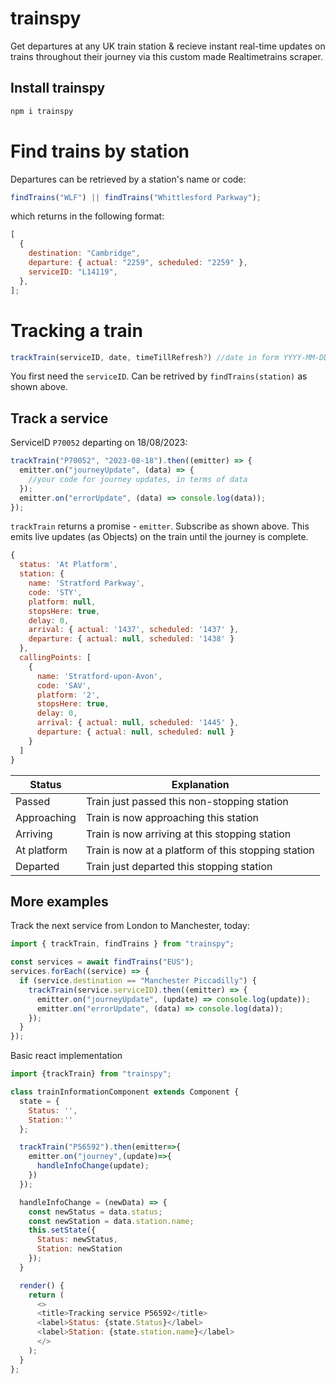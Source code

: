 # trainspy

Get departures at any UK train station & recieve instant real-time updates on trains throughout their journey via this custom made Realtimetrains scraper.

## Install trainspy

```js
npm i trainspy
```

# Find trains by station

Departures can be retrieved by a station's name or code:

```js
findTrains("WLF") || findTrains("Whittlesford Parkway");
```

which returns in the following format:

```js
[
  {
    destination: "Cambridge",
    departure: { actual: "2259", scheduled: "2259" },
    serviceID: "L14119",
  },
];
```

# Tracking a train

```js
trackTrain(serviceID, date, timeTillRefresh?) //date in form YYYY-MM-DD, defaults to today
```

You first need the `serviceID`.
Can be retrived by `findTrains(station)` as shown above.

## Track a service

ServiceID `P70052` departing on 18/08/2023:

```js
trackTrain("P70052", "2023-08-18").then((emitter) => {
  emitter.on("journeyUpdate", (data) => {
    //your code for journey updates, in terms of data
  });
  emitter.on("errorUpdate", (data) => console.log(data));
});
```

`trackTrain` returns a promise - `emitter`. Subscribe as shown above.
This emits live updates (as Objects) on the train until the journey is complete.

```js
{
  status: 'At Platform',
  station: {
    name: 'Stratford Parkway',
    code: 'STY',
    platform: null,
    stopsHere: true,
    delay: 0,
    arrival: { actual: '1437', scheduled: '1437' },
    departure: { actual: null, scheduled: '1438' }
  },
  callingPoints: [
    {
      name: 'Stratford-upon-Avon',
      code: 'SAV',
      platform: '2',
      stopsHere: true,
      delay: 0,
      arrival: { actual: null, scheduled: '1445' },
      departure: { actual: null, scheduled: null }
    }
  ]
}
```

| Status      | Explanation                                         |
| ----------- | --------------------------------------------------- |
| Passed      | Train just passed this non-stopping station         |
| Approaching | Train is now approaching this station               |
| Arriving    | Train is now arriving at this stopping station      |
| At platform | Train is now at a platform of this stopping station |
| Departed    | Train just departed this stopping station           |

## More examples

Track the next service from London to Manchester, today:

```js
import { trackTrain, findTrains } from "trainspy";

const services = await findTrains("EUS");
services.forEach((service) => {
  if (service.destination == "Manchester Piccadilly") {
    trackTrain(service.serviceID).then((emitter) => {
      emitter.on("journeyUpdate", (update) => console.log(update));
      emitter.on("errorUpdate", (data) => console.log(data));
    });
  }
});
```

Basic react implementation

```js
import {trackTrain} from "trainspy";

class trainInformationComponent extends Component {
  state = {
    Status: '',
    Station:''
  };

  trackTrain("P56592").then(emitter=>{
    emitter.on("journey",(update)=>{
      handleInfoChange(update);
    })
  });

  handleInfoChange = (newData) => {
    const newStatus = data.status;
    const newStation = data.station.name;
    this.setState({
      Status: newStatus,
      Station: newStation
    });
  }

  render() {
    return (
      <>
      <title>Tracking service P56592</title>
      <label>Status: {state.Status}</label>
      <label>Station: {state.station.name}</label>
      </>
    );
  }
};
```
